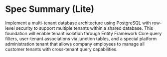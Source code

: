 # Spec Summary (Lite)

Implement a multi-tenant database architecture using PostgreSQL with row-level security to support multiple tenants within a shared database. This foundation will enable tenant isolation through Entity Framework Core query filters, user-tenant associations via junction tables, and a special platform administration tenant that allows company employees to manage all customer tenants with cross-tenant query capabilities.